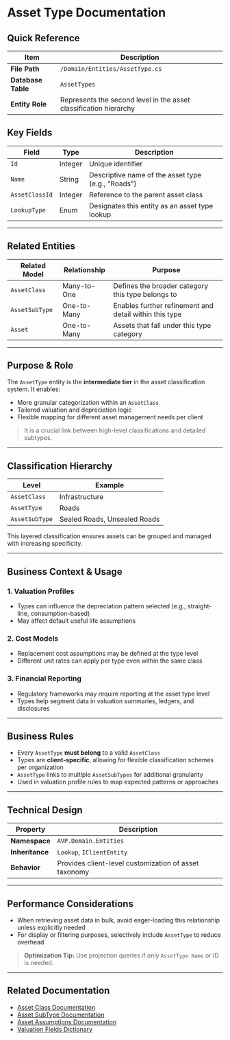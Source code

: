 # Asset Type Documentation

## Quick Reference

| Item               | Description                                                       |
| ------------------ | ----------------------------------------------------------------- |
| **File Path**      | `/Domain/Entities/AssetType.cs`                                   |
| **Database Table** | `AssetTypes`                                                      |
| **Entity Role**    | Represents the second level in the asset classification hierarchy |

## Key Fields

| Field          | Type    | Description                                        |
| -------------- | ------- | -------------------------------------------------- |
| `Id`           | Integer | Unique identifier                                  |
| `Name`         | String  | Descriptive name of the asset type (e.g., "Roads") |
| `AssetClassId` | Integer | Reference to the parent asset class                |
| `LookupType`   | Enum    | Designates this entity as an asset type lookup     |

---

## Related Entities

| Related Model  | Relationship | Purpose                                                |
| -------------- | ------------ | ------------------------------------------------------ |
| `AssetClass`   | Many-to-One  | Defines the broader category this type belongs to      |
| `AssetSubType` | One-to-Many  | Enables further refinement and detail within this type |
| `Asset`        | One-to-Many  | Assets that fall under this type category              |

---

## Purpose & Role

The `AssetType` entity is the **intermediate tier** in the asset classification system. It enables:

* More granular categorization within an `AssetClass`
* Tailored valuation and depreciation logic
* Flexible mapping for different asset management needs per client

> It is a crucial link between high-level classifications and detailed subtypes.

---

## Classification Hierarchy

| Level          | Example                      |
| -------------- | ---------------------------- |
| `AssetClass`   | Infrastructure               |
| `AssetType`    | Roads                        |
| `AssetSubType` | Sealed Roads, Unsealed Roads |

This layered classification ensures assets can be grouped and managed with increasing specificity.

---

## Business Context & Usage

### 1. Valuation Profiles

* Types can influence the depreciation pattern selected (e.g., straight-line, consumption-based)
* May affect default useful life assumptions

### 2. Cost Models

* Replacement cost assumptions may be defined at the type level
* Different unit rates can apply per type even within the same class

### 3. Financial Reporting

* Regulatory frameworks may require reporting at the asset type level
* Types help segment data in valuation summaries, ledgers, and disclosures

---

## Business Rules

* Every `AssetType` **must belong** to a valid `AssetClass`
* Types are **client-specific**, allowing for flexible classification schemes per organization
* `AssetType` links to multiple `AssetSubTypes` for additional granularity
* Used in valuation profile rules to map expected patterns or approaches

---

## Technical Design

| Property        | Description                                           |
| --------------- | ----------------------------------------------------- |
| **Namespace**   | `AVP.Domain.Entities`                                 |
| **Inheritance** | `Lookup`, `IClientEntity`                             |
| **Behavior**    | Provides client-level customization of asset taxonomy |

---

## Performance Considerations

* When retrieving asset data in bulk, avoid eager-loading this relationship unless explicitly needed
* For display or filtering purposes, selectively include `AssetType` to reduce overhead

> **Optimization Tip:** Use projection queries if only `AssetType.Name` or ID is needed.

---

## Related Documentation

* [Asset Class Documentation](AssetClass.md)
* [Asset SubType Documentation](AssetSubType.md)
* [Asset Assumptions Documentation](AssetAssumptions.md)
* [Valuation Fields Dictionary](Valuation_Fields_Dictionary.md)
